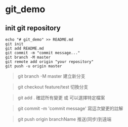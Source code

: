 # git_demo

## init git repository

```
echo "# git_demo" >> README.md
git init
git add README.md
git commit -m "commit message..."
git branch -M master
git remote add origin "your repository"
git push -u origin master
```

> git branch -M master 建立新分支

> git checkout feature/test 切換分支

> git add . 確認所有變更 或 可以選擇特定檔案

> git commit -m 'commit message' 寫這次變更的註解

> git push origin branchName  推送(同步)到遠端
